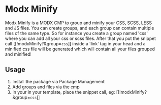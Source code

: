 # Modx Minify

Modx Minify is a MODX CMP to group and minify your CSS, SCSS, LESS and JS files. You can create groups, and each group can contain multiple files of the same type. So for instance you create a group named 'css' where you can add all your css or scss files. After that you put the snippet call [[!modxMinify?&group=`css`]] inside a 'link' tag in your head and a minified css file will be generated which will contain all your files grouped and minified!

## Usage
1. Install the package via Package Management
2. Add groups and files via the cmp
4. In your <head> in your template, place the snippet call, eg: [[!modxMinify?&group=`css`]]
